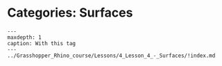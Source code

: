 # Categories: Surfaces

```{toctree}
---
maxdepth: 1
caption: With this tag
---
../Grasshopper_Rhino_course/Lessons/4_Lesson_4_-_Surfaces/!index.md
```
